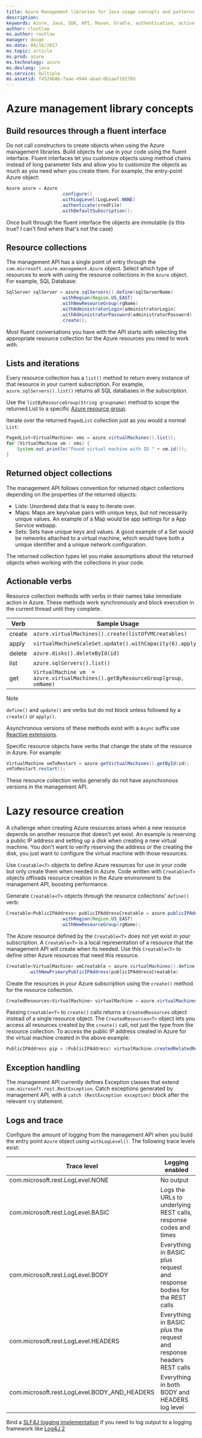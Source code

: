 ```yaml
---
title: Azure Management libraries for Java usage concepts and patterns
description: 
keywords: Azure, Java, SDK, API, Maven, Gradle, authentication, active directory, service principal
author: rloutlaw
ms.author: routlaw
manager: douge
ms.date: 04/16/2017
ms.topic: article
ms.prod: azure
ms.technology: azure
ms.devlang: java
ms.service: multiple
ms.assetid: f452468b-7aae-4944-abad-0b1aaf19170d
---
```


# Azure management library concepts

## Build resources through a fluent interface

Do not call constructors to create objects when using the Azure management libraries. Build objects for use in your code using the fluent interface. Fluent interfaces let you customize objects using method chains instead of long parameter lists and allow you to customize the objects as much as you need when you create them. For example, the entry-point Azure object:

```java
Azure azure = Azure
                    .configure()
                    .withLogLevel(LogLevel.NONE)
                    .authenticate(credFile)
                    .withDefaultSubscription();
```

Once built through the fluent interface the objects are immutable (is this true? I can't find where that's not the case)

## Resource collections

The management API has a single point of entry through the `com.microsoft.azure.management.Azure` object. Select which type of resources to work with using the  resource collections in the `Azure` object. For example, SQL Database:

```java
SqlServer sqlServer = azure.sqlServers().define(sqlServerName)
                    .withRegion(Region.US_EAST)
                    .withNewResourceGroup(rgName)
                    .withAdministratorLogin(administratorLogin)
                    .withAdministratorPassword(administratorPassword)
                    .create();
```

Most fluent conversations you have with the API starts with selecting the appropriate resource collection for the Azure resources you need to work with.     

## Lists and iterations

Every resource collection has a `list()` method to return every instance of that resource in your current subscription. For example, `azure.sqlServers().list()` returns all SQL databases in the subscription.

Use the `listByResourceGroup(String groupname)` method to scope the returned List to a specific [Azure resource group](https://docs.microsoft.com/azure/azure-resource-manager/resource-group-overview#resource-groups).  

Iterate over the returned `PagedList` collection just as you would a normal `List`:

```java
PagedList<VirtualMachine> vms = azure.virtualMachines().list();
for (VirtualMachine vm : vms) {
    System.out.println("Found virtual machine with ID " + vm.id());
}
```   

## Returned object collections

The management API follows convention for returned object collections depending on the properties of the returned objects:

- Lists: Unordered data that is easy to iterate over.
- Maps: Maps are key/value pairs with unique keys, but not necessarily unique values. An example of a Map would be app settings for a App Service webapp.
- Sets: Sets have unique keys and values. A good example of a Set would be networks attached to a virtual machine, which would have both a unique identifier and a unique network configuration.

The returned collection types let you make assumptions about the returned objects when working with the collections in your code.   

## Actionable verbs

Resource collection methods with verbs in their names take immediate action in Azure. These methods work synchronously and block execution in the current thread until they complete. 

| Verb   |  Sample Usage |
|--------|---------------|
| create | `azure.virtualMachines().create(listOfVMCreatables)` |
| apply  | `virtualMachineScaleSet.update().withCapacity(6).apply()` |
| delete | `azure.disks().deleteById(id)` | 
| list   | `azure.sqlServers().list()` | 
| get    | `VirtualMachine vm  = azure.virtualMachines().getByResourceGroup(group, vmName)` |

>[!NOTE]
> `define()` and `update()` are verbs but do not block unless followed by a `create()` or `apply()`.
 
Asynchronous versions of these methods exist with a `Async` suffix use [Reactive extensions](https://github.com/ReactiveX/RxJava). 

Specific resource objects have verbs that change the state of the resource in Azure. For example:

```java
VirtualMachine vmToRestart = azure.getVirtualMachines().getById(id);
vmToRestart.restart();
```
These resource collection verbs generally do not have asynchronous versions in the management API.

# Lazy resource creation

A challenge when creating Azure resources arises when a new resource depends on another resource that doesn't yet exist. An example is reserving a public IP address and setting up a disk when creating a new virtual machine. You don't want to verify reserving the address or the creating the disk, you just want to configure the virtual machine with those resources.

Use `Creatable<T>` objects to define Azure resources for use in your code but only create them when needed in Azure. Code written with `Creatable<T>` objects offloads resource creation in the Azure environment to the management API, boosting performance. 

Generate `Creatable<T>` objects through the resource collections' `define()` verb:

```java
Creatable<PublicIPAddress> publicIPAddressCreatable = azure.publicIPAddresses().define(publicIPAddressName)
                    .withRegion(Region.US_EAST)
                    .withNewResourceGroup(rgName);
```

The Azure resource defined by the `Creatable<T>` does not yet exist in your subscription. A `Creatable<T>` is a local representation of a resource that the management API will create when its needed. Use this `Creatable<T>` to define other Azure resources that need this resource. 

```java
Creatable<VirtualMachine> vmCreatable = azure.virtualMachines().define("creatableVM")
        .withNewPrimaryPublicIPAddress(publicIPAddressCreatable)
```

Create the resources in your Azure subscription using the  `create()` method for the resource collection. 

```java
CreatedResources<VirtualMachine> virtualMachine = azure.virtualMachines().create(vmCreatable);
```

Passing `Creatable<T>` to `create()` calls returns a `CreatedResources` object instead of a single resource object.  The `CreatedResources<T>` object lets you access all resources created by the `create()` call, not just the type from the resource collection. To access the public IP address created in Azure for the virtual machine created in the above example:

```java
PublicIPAddress pip = (PublicIPAddress) virtualMachine.createdRelatedResource(publicIPAddressCreatable.key());
```    

## Exception handling

The management API currently defines Exception classes that extend `com.microsoft.rest.RestException`. Catch exceptions generated by management API, with a `catch (RestException exception)` block after the relevant `try` statement.

## Logs and trace

Configure the amount of logging from the management API when you build the entry point `Azure` object using `withLogLevel()`. The following trace levels exist:

| Trace level | Logging enabled 
| ------------ | ---------------
| com.microsoft.rest.LogLevel.NONE | No output
| com.microsoft.rest.LogLevel.BASIC | Logs the URLs to underlying REST calls, response codes and times
| com.microsoft.rest.LogLevel.BODY | Everything in BASIC plus request and response bodies for the REST calls
| com.microsoft.rest.LogLevel.HEADERS | Everything in BASIC plus the request and response headers REST calls
| com.microsoft.rest.LogLevel.BODY_AND_HEADERS | Everything in both BODY and HEADERS log level

Bind a [SLF4J logging implementation](https://www.slf4j.org/manual.html) if you need to log output to a logging framework like [Log4J 2](https://logging.apache.org/log4j/2.x/)